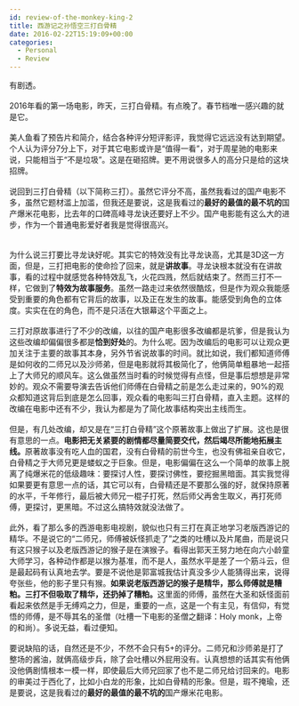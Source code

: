 ```yaml
---
id: review-of-the-monkey-king-2
title: 西游记之孙悟空三打白骨精
date: 2016-02-22T15:19:09+00:00
categories:
  - Personal
  - Review
---
```

<div>
  有剧透。
</div>

<div>
   
</div>

<div>
  2016年看的第一场电影，昨天，三打白骨精。有点晚了。春节档唯一感兴趣的就是它。
</div>

<div>
   
</div>

<div>
  美人鱼看了预告片和简介，结合各种评分短评影评，我觉得它远远没有达到期望。个人认为评分7分上下，对于其它电影或许是“值得一看”，对于周星驰的电影来说，只能相当于“不是垃圾”。这是在砸招牌。更不用说很多人的高分只是给的这块招牌。
</div>

<div>
   
</div>

<div>
  说回到三打白骨精（以下简称三打）。虽然它评分不高，虽然我看过的国产电影不多，虽然它题材滥上加滥，但我还是要说，这是我看过的<b>最好的最值的最不坑的</b>国产爆米花电影，比去年的口碑高峰寻龙诀还要好上不少。国产电影能有这么大的进步，作为一个普通电影爱好者我是觉得很高兴。
</div>

<div>
   
</div>

<!--more-->

<div>
   
</div>

<div>
  为什么说三打要比寻龙诀好呢。其实它的特效没有比寻龙诀高，尤其是3D这一方面，但是，三打把电影的使命捡了回来，就是<b>讲故事</b>。寻龙诀根本就没有在讲故事，看的过程中就感觉各种特效乱飞，火花四溅，然后就结束了。然而三打不一样，它做到了<b>特效为故事服务</b>。虽然一路走过来依然很酷炫，但是作为观众我能感受到重要的角色都有它背后的故事，以及正在发生的故事。能感受到角色的立体度。实实在在的角色，而不是只活在大银幕这个平面之上。
</div>

<div>
   
</div>

<div>
  三打对原故事进行了不少的改编，以往的国产电影很多改编都是坑爹，但是我认为这些改编却偏偏很多都是<b>恰到好处</b>的。为什么呢。因为改编后的电影可以让观众更加关注于主要的故事其本身，另外节省说故事的时间。就比如说，我们都知道师傅是如何收的二师兄以及沙师弟，但是电影就将其极简化了，他俩简单粗暴地一起搭上了大师兄的顺风车。这么做虽然当时看的时候觉得有点怪，但是事后想想是非常妙的。观众不需要导演去告诉他们师傅在白骨精之前是怎么走过来的，90%的观众都知道这背后到底是怎么回事，观众看的电影叫三打白骨精，直入主题。这样的改编在电影中还有不少，我认为都是为了简化故事结构突出主线而生。
</div>

<div>
   
</div>

<div>
  但是，有几处改编，却又是在“三打白骨精”这个原著故事上做出了扩展。这也是很有意思的一点。<b>电影把无关紧要的剧情都尽量简要交代，然后竭尽所能地拓展主线。</b>原著故事没有吃人血的国君，没有白骨精的前世今生，也没有佛祖亲自收它，白骨精之于大师兄更是蝼蚁之于巨象。但是，电影偏偏在这么一个简单的故事上脱离了纯爆米花的低级趣味：要探讨人性，要探讨佛性，要挖掘黑暗面。其实我觉得如果要更有意思一点的话，其它可以有，白骨精还是不要那么强的好，就保持原著的水平，千年修行，最后被大师兄一棍子打死，然后师父再舍生取义，再打死师傅，更探讨，更黑暗。不过这么搞特效就没法做了。
</div>

<div>
   
</div>

<div>
  此外，看了那么多的西游电影电视剧，貌似也只有三打在真正地学习老版西游记的精华。不是说它的“二师兄，师傅被妖怪抓走了”之类的吐槽以及片尾曲，而是说只有这只猴子以及老版西游记的猴子是在演猴子。看得出郭天王努力地在向六小龄童大师学习，各种动作都是以猴为基准，而不是人，虽然水平是差了一个筋斗云，但是最起码有认真地去学。要是不说他是郭富城我估计真没多少人能猜得出来，说得夸张些，他的影子里只有猴。<b>如果说老版西游记的猴子是精华，那么师傅就是糟粕。三打不但吸取了精华，还扔掉了糟粕。</b>这里面的师傅，虽然在大圣和妖怪面前看起来依然是手无缚鸡之力，但是，重要的一点，这是一个有主见，有信仰，有觉悟的师傅，是不辱其名的圣僧（吐槽一下电影的圣僧之翻译：Holy monk，上帝的和尚）。多说无益，看过便知。
</div>

<div>
   
</div>

<div>
  要说缺陷的话，自然还是不少，不然不会只有5+的评分。二师兄和沙师弟是打了整场的酱油，就俩高级步兵，除了会吐槽以外屁用没有。认真想想的话其实有他俩没他俩剧情根本一模一样，即使最后大师兄回家了也不是二师兄给讨回来的。电影的审美过于西化了，比如小白龙的形象，比如白骨精的形象。但是，瑕不掩瑜，还是要说，这是我看过的<b>最好的最值的最不坑的</b>国产爆米花电影。
</div>
